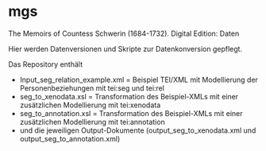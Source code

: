 # mgs
The Memoirs of Countess Schwerin (1684-1732). Digital Edition: Daten

Hier werden Datenversionen und Skripte zur Datenkonversion gepflegt.

Das Repository enthält

* Input_seg_relation_example.xml = Beispiel TEI/XML mit Modellierung der Personenbeziehungen mit tei:seg und tei:rel
* seg_to_xenodata.xsl = Transformation des Beispiel-XMLs mit einer zusätzlichen Modellierung mit tei:xenodata
* seg_to_annotation.xsl = Transformation des Beispiel-XMLs mit einer zusätzlichen Modellierung mit tei:annotation
* und die jeweiligen Output-Dokumente (output_seg_to_xenodata.xml und output_seg_to_annotation.xml)

